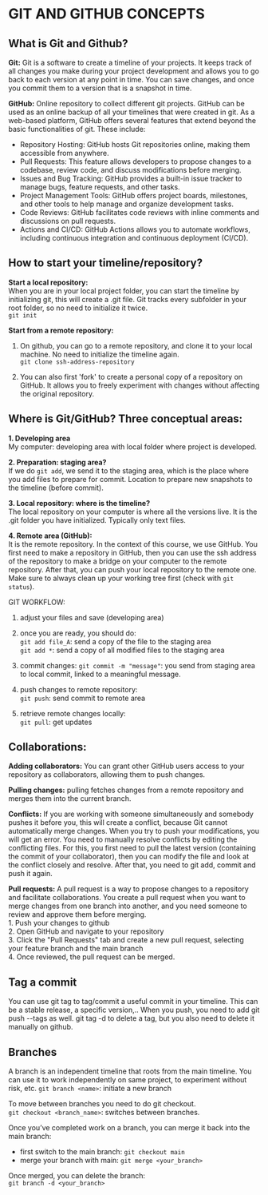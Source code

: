 # GIT AND GITHUB CONCEPTS

## What is Git and Github?
**Git:** 
Git is a software to create a timeline of your projects. It keeps track of all changes you make during your project development and allows you to go back to each version at any point in time. You can save changes, and once you commit them to a version that is a snapshot in time.

**GitHub:**
Online repository to collect different git projects. GitHub can be used as an online backup of all your timelines that were created in git. As a web-based platform, GitHub offers several features that extend beyond the basic functionalities of git. These include:  
- Repository Hosting: GitHub hosts Git repositories online, making them accessible from anywhere. 
- Pull Requests: This feature allows developers to propose changes to a codebase, review code, and discuss modifications before merging.  
- Issues and Bug Tracking: GitHub provides a built-in issue tracker to manage bugs, feature requests, and other tasks. 
- Project Management Tools: GitHub offers project boards, milestones, and other tools to help manage and organize development tasks. 
- Code Reviews: GitHub facilitates code reviews with inline comments and discussions on pull requests.  
- Actions and CI/CD: GitHub Actions allows you to automate workflows, including continuous integration and continuous deployment (CI/CD). 

## How to start your timeline/repository?
**Start a local repository:**  
When you are in your local project folder, you can start the timeline by initializing git, this will create a .git file. Git tracks every subfolder in your root folder, so no need to initialize it twice.  
`git init`

**Start from a remote repository:**  
1. On github, you can go to a remote repository, and clone it to your local machine. No need to initialize the timeline again.  
`git clone ssh-address-repository`

2. You can also first 'fork' to create a personal copy of a repository on GitHub. It allows you to freely experiment with changes without affecting the original repository.

## Where is Git/GitHub? Three conceptual areas:
**1. Developing area**  
My computer: developing area with local folder where project is developed. 

**2. Preparation: staging area?**  
If we do `git add`, we send it to the staging area, which is the place where you add files to prepare for commit. Location to prepare new snapshots to the timeline (before commit). 

**3. Local repository: where is the timeline?**  
The local repository on your computer is where all the versions live. It is the .git folder you have initialized. Typically only text files. 

**4. Remote area (GitHub):**  
It is the remote repository. In the context of this course, we use GitHub. You first need to make a repository in GitHub, then you can use the ssh address of the repository to make a bridge on your computer to the remote repository. After that, you can push your local repository to the remote one. Make sure to always clean up your working tree first (check with `git status`).

GIT WORKFLOW:
1. adjust your files and save (developing area)
2. once you are ready, you should do:  
`git add file_A`: send a copy of the file to the staging area  
`git add *`: send a copy of all modified files to the staging area  
3. commit changes:
`git commit -m "message"`: you send from staging area to local commit, linked to a meaningful message.  

4. push changes to remote repository:  
`git push`: send commit to remote area  

5. retrieve remote changes locally:  
`git pull`: get updates

## Collaborations:
**Adding collaborators:** You can grant other GitHub users access to your repository as collaborators, allowing them to push changes.

**Pulling changes:** pulling fetches changes from a remote repository and merges them into the current branch.

**Conflicts:** If you are working with someone simultaneously and somebody pushes it before you, this will create a conflict, because Git cannot automatically merge changes. When you try to push your modifications, you will get an error. You need to manually resolve conflicts by editing the conflicting files. For this, you first need to pull the latest version (containing the commit of your collaborator), then you can modify the file and look at the conflict closely and resolve. After that, you need to git add, commit and push it again. 

**Pull requests:** A pull request is a way to propose changes to a repository and facilitate collaborations. You create a pull request when you want to merge changes from one branch into another, and you need someone to review and approve them before merging.  
    1. Push your changes to github  
    2. Open GitHub and navigate to your repository  
    3. Click the "Pull Requests" tab and create a new pull request, selecting your feature branch and the main branch  
    4. Once reviewed, the pull request can be merged.  

## Tag a commit
You can use git tag to tag/commit a useful commit in your timeline. This can be a stable release, a specific version,..
When you push, you need to add git push --tags as well. 
git tag -d <name> to delete a tag, but you also need to delete it manually on github. 

## Branches
A branch is an independent timeline that roots from the main timeline. You can use it to work independently on same project, to experiment without risk, etc.
`git branch <name>`: initiate a new branch

To move between branches you need to do git checkout.  
`git checkout <branch_name>`: switches between branches.

Once you’ve completed work on a branch, you can merge it back into the main branch:  
- first switch to the main branch: `git checkout main`  
- merge your branch with main: `git merge <your_branch>`  

Once merged, you can delete the branch:  
`git branch -d <your_branch>`




